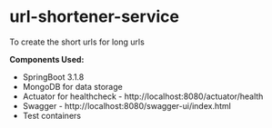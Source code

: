 # url-shortener-service
To create the short urls for long urls

**Components Used:**
* SpringBoot 3.1.8
* MongoDB for data storage
* Actuator for healthcheck - http://localhost:8080/actuator/health
* Swagger - http://localhost:8080/swagger-ui/index.html
* Test containers

